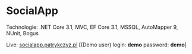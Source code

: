 # SocialApp

Technologie: .NET Core 3.1, MVC, EF Core 3.1, MSSQL, AutoMapper 9, NUnit, Bogus

Live: <a href="https://socialapp.patrykczyz.pl" target="_blank">socialapp.patrykczyz.pl</a> [(Demo user) login: <b>demo</b> password: <b>demo</b>]
